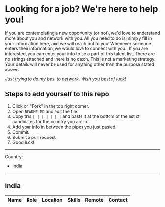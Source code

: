 # Looking for a job? We're here to help you!

If you are contemplating a new opportunity (or not), we'd love to understand more about you and network with you.
All you need to do is, simply fill in your information here, and we will reach out to you! 
Whenever someone enters their information, we would love to connect with you.. If you are interested, you can enter your info to be a part of
this talent list. There are no strings attached and there is no catch. This is not a marketing strategy. Your details will never
be used  for anything other than the purpose stated above.

_Just trying to do my best to network. Wish you best of luck!_


## Steps to add yourself to this repo

1. Click on "Fork" in the top right corner.
2. Open `README.MD` and edit the file.
3. Copy this `| | | | | | |`  and paste it at the bottom of the list of candidates for the country you are in.
4. Add your info in between the pipes you just pasted.
5. Commit.
6. Submit a pull request.
7. Good luck!


---

Country:

- [India](#India)

---


## India

|  Name    |  Role    |   Location    |   Skills    |   Remote    |   Contact    |
| ------------- |-------------| -----| ------------- |-------------| -----|
